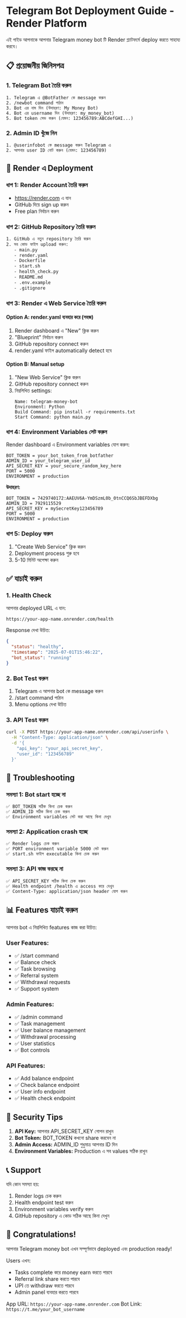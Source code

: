 # Telegram Bot Deployment Guide - Render Platform

এই গাইড আপনাকে আপনার Telegram money bot টি Render প্ল্যাটফর্মে deploy করতে সাহায্য করবে।

## 📋 প্রয়োজনীয় জিনিসপত্র

### 1. Telegram Bot তৈরি করুন
```
1. Telegram এ @BotFather কে message করুন
2. /newbot command পাঠান
3. Bot এর নাম দিন (উদাহরণ: My Money Bot)
4. Bot এর username দিন (উদাহরণ: my_money_bot)
5. Bot token সেভ করুন (যেমন: 123456789:ABCdefGHI...)
```

### 2. Admin ID খুঁজে নিন
```
1. @userinfobot কে message করুন Telegram এ
2. আপনার user ID নোট করুন (যেমন: 123456789)
```

## 🚀 Render এ Deployment

### ধাপ 1: Render Account তৈরি করুন
- https://render.com এ যান
- GitHub দিয়ে sign up করুন
- Free plan নির্বাচন করুন

### ধাপ 2: GitHub Repository তৈরি করুন
```bash
1. GitHub এ নতুন repository তৈরি করুন
2. সব কোড ফাইল upload করুন:
   - main.py
   - render.yaml
   - Dockerfile
   - start.sh
   - health_check.py
   - README.md
   - .env.example
   - .gitignore
```

### ধাপ 3: Render এ Web Service তৈরি করুন

#### Option A: render.yaml ব্যবহার করে (সহজ)
1. Render dashboard এ "New" ক্লিক করুন
2. "Blueprint" নির্বাচন করুন  
3. GitHub repository connect করুন
4. render.yaml ফাইল automatically detect হবে

#### Option B: Manual setup
1. "New Web Service" ক্লিক করুন
2. GitHub repository connect করুন
3. নিম্নলিখিত settings:
   ```
   Name: telegram-money-bot
   Environment: Python
   Build Command: pip install -r requirements.txt
   Start Command: python main.py
   ```

### ধাপ 4: Environment Variables সেট করুন

Render dashboard এ Environment variables যোগ করুন:

```
BOT_TOKEN = your_bot_token_from_botfather
ADMIN_ID = your_telegram_user_id  
API_SECRET_KEY = your_secure_random_key_here
PORT = 5000
ENVIRONMENT = production
```

**উদাহরণ:**
```
BOT_TOKEN = 7429740172:AAEUV6A-YmDSzmL0b_0tnCCQ6SbJBEFDXbg
ADMIN_ID = 7929115529
API_SECRET_KEY = mySecretKey123456789
PORT = 5000
ENVIRONMENT = production
```

### ধাপ 5: Deploy করুন
1. "Create Web Service" ক্লিক করুন
2. Deployment process শুরু হবে
3. 5-10 মিনিট অপেক্ষা করুন

## ✅ যাচাই করুন

### 1. Health Check
আপনার deployed URL এ যান:
```
https://your-app-name.onrender.com/health
```

Response দেখা উচিত:
```json
{
  "status": "healthy",
  "timestamp": "2025-07-01T15:46:22",
  "bot_status": "running"
}
```

### 2. Bot Test করুন
1. Telegram এ আপনার bot কে message করুন
2. /start command পাঠান
3. Menu options দেখা উচিত

### 3. API Test করুন
```bash
curl -X POST https://your-app-name.onrender.com/api/userinfo \
  -H "Content-Type: application/json" \
  -d '{
    "api_key": "your_api_secret_key",
    "user_id": "123456789"
  }'
```

## 🔧 Troubleshooting

### সমস্যা 1: Bot start হচ্ছে না
```
✅ BOT_TOKEN সঠিক কিনা চেক করুন
✅ ADMIN_ID সঠিক কিনা চেক করুন  
✅ Environment variables সেট করা আছে কিনা দেখুন
```

### সমস্যা 2: Application crash হচ্ছে
```
✅ Render logs চেক করুন
✅ PORT environment variable 5000 সেট করুন
✅ start.sh ফাইল executable কিনা চেক করুন
```

### সমস্যা 3: API কাজ করছে না
```
✅ API_SECRET_KEY সঠিক কিনা চেক করুন
✅ Health endpoint /health এ access করে দেখুন
✅ Content-Type: application/json header যোগ করুন
```

## 📊 Features যাচাই করুন

আপনার bot এ নিম্নলিখিত features কাজ করা উচিত:

### User Features:
- ✅ /start command
- ✅ Balance check  
- ✅ Task browsing
- ✅ Referral system
- ✅ Withdrawal requests
- ✅ Support system

### Admin Features:
- ✅ /admin command
- ✅ Task management
- ✅ User balance management
- ✅ Withdrawal processing
- ✅ User statistics
- ✅ Bot controls

### API Features:
- ✅ Add balance endpoint
- ✅ Check balance endpoint  
- ✅ User info endpoint
- ✅ Health check endpoint

## 🔐 Security Tips

1. **API Key:** আপনার API_SECRET_KEY গোপন রাখুন
2. **Bot Token:** BOT_TOKEN কখনো share করবেন না
3. **Admin Access:** ADMIN_ID শুধুমাত্র আপনার ID দিন
4. **Environment Variables:** Production এ সব values সঠিক রাখুন

## 📞 Support

যদি কোন সমস্যা হয়:
1. Render logs চেক করুন
2. Health endpoint test করুন  
3. Environment variables verify করুন
4. GitHub repository এ কোড সঠিক আছে কিনা দেখুন

## 🎉 Congratulations!

আপনার Telegram money bot এখন সম্পূর্ণভাবে deployed এবং production ready! 

Users এখন:
- Tasks complete করে money earn করতে পারবে
- Referral link share করতে পারবে
- UPI তে withdraw করতে পারবে
- Admin panel ব্যবহার করতে পারবে

App URL: `https://your-app-name.onrender.com`
Bot Link: `https://t.me/your_bot_username`
